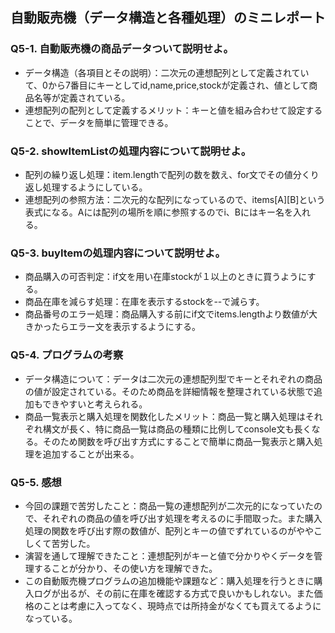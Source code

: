 ## 自動販売機（データ構造と各種処理）のミニレポート
### Q5-1. 自動販売機の商品データついて説明せよ。
* データ構造（各項目とその説明）：二次元の連想配列として定義されていて、0から7番目にキーとしてid,name,price,stockが定義され、値として商品名等が定義されている。
* 連想配列の配列として定義するメリット：キーと値を組み合わせて設定することで、データを簡単に管理できる。
### Q5-2. showItemListの処理内容について説明せよ。
* 配列の繰り返し処理：item.lengthで配列の数を数え、for文でその値分くり返し処理するようにしている。
* 連想配列の参照方法：二次元的な配列になっているので、items[A][B]という表式になる。Aには配列の場所を順に参照するのでi、Bにはキー名を入れる。
### Q5-3. buyItemの処理内容について説明せよ。
* 商品購入の可否判定：if文を用い在庫stockが１以上のときに買うようにする。
* 商品在庫を減らす処理：在庫を表示するstockを--で減らす。
* 商品番号のエラー処理：商品購入する前にif文でitems.lengthより数値が大きかったらエラー文を表示するようにする。
### Q5-4. プログラムの考察
* データ構造について：データは二次元の連想配列型でキーとそれぞれの商品の値が設定されている。そのため商品を詳細情報を整理されている状態で追加もできやすいと考えられる。
* 商品一覧表示と購入処理を関数化したメリット：商品一覧と購入処理はそれぞれ構文が長く、特に商品一覧は商品の種類に比例してconsole文も長くなる。そのため関数を呼び出す方式にすることで簡単に商品一覧表示と購入処理を追加することが出来る。
### Q5-5. 感想
* 今回の課題で苦労したこと：商品一覧の連想配列が二次元的になっていたので、それぞれの商品の値を呼び出す処理を考えるのに手間取った。また購入処理の関数を呼び出す際の数値が、配列とキーの値でずれているのがややこしくて苦労した。
* 演習を通して理解できたこと：連想配列がキーと値で分かりやくデータを管理することが分かり、その使い方を理解できた。
* この自動販売機プログラムの追加機能や課題など：購入処理を行うときに購入ログが出るが、その前に在庫を確認する方式で良いかもしれない。また価格のことは考慮に入ってなく、現時点では所持金がなくても買えてるようになっている。
